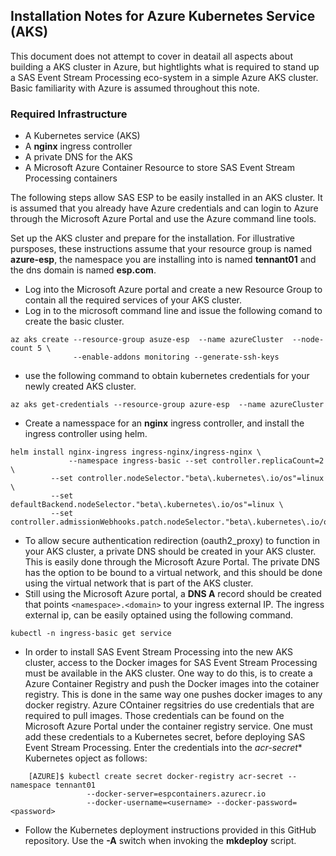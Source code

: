 ## Installation Notes for Azure Kubernetes Service (AKS)

This document does not attempt to cover in deatail all aspects about
building a AKS cluster in Azure, but hightlights what is required to
stand up a SAS Event Stream Processing eco-system in a simple Azure
AKS cluster. Basic familiarity with Azure is assumed throughout this
note.

### Required Infrastructure
* A Kubernetes service (AKS)
* A **nginx** ingress controller
* A private DNS for the AKS 
* A Microsoft Azure Container Resource to store SAS Event Stream Processing containers

The following steps allow SAS ESP to be easily installed in an AKS
cluster. It is assumed that you already have Azure credentials and can
login to Azure through the Microsoft Azure Portal and use the Azure
command line tools.

Set up the AKS cluster and prepare for the installation. For
illustrative pursposes, these instructions assume that your resource
group is named **azure-esp**, the namespace you are installing into is
named **tennant01** and the dns domain is named **esp.com**. 

* Log into the Microsoft Azure portal and create a new Resource Group to contain all the
required services of your AKS cluster.
* Log in to the microsoft command line and issue the following comand to create the basic cluster. 
```
az aks create --resource-group asuze-esp  --name azureCluster  --node-count 5 \
              --enable-addons monitoring --generate-ssh-keys
```
* use the following command to obtain kubernetes credentials for your
  newly created AKS cluster.
```
az aks get-credentials --resource-group azure-esp  --name azureCluster
```
* Create a namesspace for an **nginx** ingress controller, and install
  the ingress controller using helm.
```
helm install nginx-ingress ingress-nginx/ingress-nginx \
             --namespace ingress-basic --set controller.replicaCount=2 \
	     --set controller.nodeSelector."beta\.kubernetes\.io/os"=linux \
	     --set defaultBackend.nodeSelector."beta\.kubernetes\.io/os"=linux \
	     --set controller.admissionWebhooks.patch.nodeSelector."beta\.kubernetes\.io/os"=linux
```
* To allow secure authentication redirection (oauth2_proxy) to function in your
AKS cluster, a private DNS should be created in your AKS cluster. This is
easily done through the Microsoft Azure Portal. The private DNS has the option to
be bound to a virtual network, and this should be done using the virtual network that is
part of the AKS cluster.
* Still using the Microsoft Azure portal, a **DNS A** record should be
created that points ```<namespace>.<domain>``` to your ingress
external IP. The ingress external ip, can be easily optained using the following command. 
```
kubectl -n ingress-basic get service
```
* In order to install SAS Event Stream Processing into the new AKS
cluster, access to the Docker images for SAS Event Stream Processing
must be available in the AKS cluster. One way to do this, is to create
a Azure Container Registry and push the Docker images into the
cotainer registry. This is done in the same way one pushes docker
images to any docker registry. Azure COntainer regsitries do use
credentials that are required to pull images. Those credentials can be
found on the Microsoft Azure Portal under the container registry
service. One must add these credentials to a Kubernetes secret, before
deploying SAS Event Stream Processing. Enter the credentials into the
*acr-secret** Kubernetes opject as follows:
```
    [AZURE]$ kubectl create secret docker-registry acr-secret --namespace tennant01
                 --docker-server=espcontainers.azurecr.io
                 --docker-username=<username> --docker-password=<password>
```		 
* Follow the Kubernetes deployment instructions provided in this GitHub repository. Use the
**-A** switch when invoking the **mkdeploy** script.


